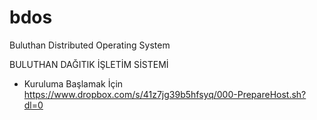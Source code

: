 # bdos
Buluthan Distributed Operating System

BULUTHAN DAĞITIK İŞLETİM SİSTEMİ


- Kuruluma Başlamak İçin
https://www.dropbox.com/s/41z7jg39b5hfsyq/000-PrepareHost.sh?dl=0
